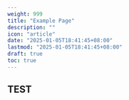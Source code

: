 ```yaml
---
weight: 999
title: "Example Page"
description: ""
icon: "article"
date: "2025-01-05T18:41:45+08:00"
lastmod: "2025-01-05T18:41:45+08:00"
draft: true
toc: true
---
```


## TEST